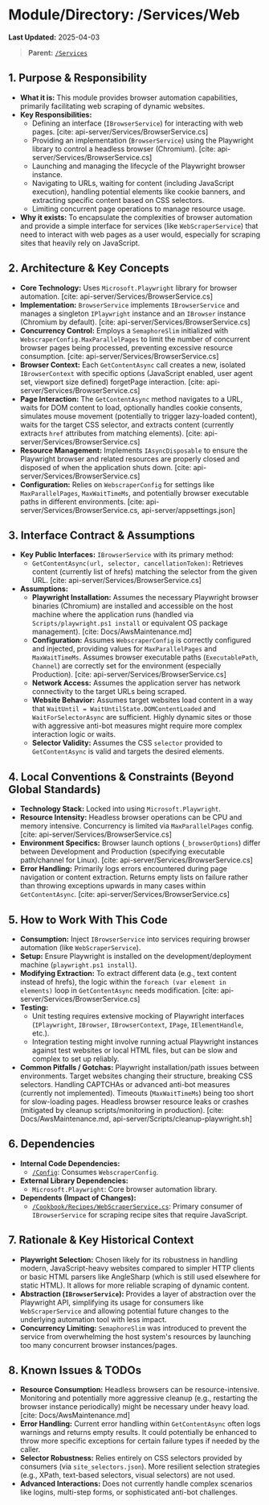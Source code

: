 # Module/Directory: /Services/Web

**Last Updated:** 2025-04-03

> **Parent:** [`/Services`](../README.md)

## 1. Purpose & Responsibility

* **What it is:** This module provides browser automation capabilities, primarily facilitating web scraping of dynamic websites.
* **Key Responsibilities:**
    * Defining an interface (`IBrowserService`) for interacting with web pages. [cite: api-server/Services/BrowserService.cs]
    * Providing an implementation (`BrowserService`) using the Playwright library to control a headless browser (Chromium). [cite: api-server/Services/BrowserService.cs]
    * Launching and managing the lifecycle of the Playwright browser instance.
    * Navigating to URLs, waiting for content (including JavaScript execution), handling potential elements like cookie banners, and extracting specific content based on CSS selectors.
    * Limiting concurrent page operations to manage resource usage.
* **Why it exists:** To encapsulate the complexities of browser automation and provide a simple interface for services (like `WebScraperService`) that need to interact with web pages as a user would, especially for scraping sites that heavily rely on JavaScript.

## 2. Architecture & Key Concepts

* **Core Technology:** Uses `Microsoft.Playwright` library for browser automation. [cite: api-server/Services/BrowserService.cs]
* **Implementation:** `BrowserService` implements `IBrowserService` and manages a singleton `IPlaywright` instance and an `IBrowser` instance (Chromium by default). [cite: api-server/Services/BrowserService.cs]
* **Concurrency Control:** Employs a `SemaphoreSlim` initialized with `WebscraperConfig.MaxParallelPages` to limit the number of concurrent browser pages being processed, preventing excessive resource consumption. [cite: api-server/Services/BrowserService.cs]
* **Browser Context:** Each `GetContentAsync` call creates a new, isolated `IBrowserContext` with specific options (JavaScript enabled, user agent set, viewport size defined) forgetPage interaction. [cite: api-server/Services/BrowserService.cs]
* **Page Interaction:** The `GetContentAsync` method navigates to a URL, waits for DOM content to load, optionally handles cookie consents, simulates mouse movement (potentially to trigger lazy-loaded content), waits for the target CSS selector, and extracts content (currently extracts `href` attributes from matching elements). [cite: api-server/Services/BrowserService.cs]
* **Resource Management:** Implements `IAsyncDisposable` to ensure the Playwright browser and related resources are properly closed and disposed of when the application shuts down. [cite: api-server/Services/BrowserService.cs]
* **Configuration:** Relies on `WebscraperConfig` for settings like `MaxParallelPages`, `MaxWaitTimeMs`, and potentially browser executable paths in different environments. [cite: api-server/Services/BrowserService.cs, api-server/appsettings.json]

## 3. Interface Contract & Assumptions

* **Key Public Interfaces:** `IBrowserService` with its primary method:
    * `GetContentAsync(url, selector, cancellationToken)`: Retrieves content (currently list of hrefs) matching the selector from the given URL. [cite: api-server/Services/BrowserService.cs]
* **Assumptions:**
    * **Playwright Installation:** Assumes the necessary Playwright browser binaries (Chromium) are installed and accessible on the host machine where the application runs (handled via `Scripts/playwright.ps1 install` or equivalent OS package management). [cite: Docs/AwsMaintenance.md]
    * **Configuration:** Assumes `WebscraperConfig` is correctly configured and injected, providing values for `MaxParallelPages` and `MaxWaitTimeMs`. Assumes browser executable paths (`ExecutablePath`, `Channel`) are correctly set for the environment (especially Production). [cite: api-server/Services/BrowserService.cs]
    * **Network Access:** Assumes the application server has network connectivity to the target URLs being scraped.
    * **Website Behavior:** Assumes target websites load content in a way that `WaitUntil = WaitUntilState.DOMContentLoaded` and `WaitForSelectorAsync` are sufficient. Highly dynamic sites or those with aggressive anti-bot measures might require more complex interaction logic or waits.
    * **Selector Validity:** Assumes the CSS `selector` provided to `GetContentAsync` is valid and targets the desired elements.

## 4. Local Conventions & Constraints (Beyond Global Standards)

* **Technology Stack:** Locked into using `Microsoft.Playwright`.
* **Resource Intensity:** Headless browser operations can be CPU and memory intensive. Concurrency is limited via `MaxParallelPages` config. [cite: api-server/Services/BrowserService.cs]
* **Environment Specifics:** Browser launch options (`_browserOptions`) differ between Development and Production (specifying executable path/channel for Linux). [cite: api-server/Services/BrowserService.cs]
* **Error Handling:** Primarily logs errors encountered during page navigation or content extraction. Returns empty lists on failure rather than throwing exceptions upwards in many cases within `GetContentAsync`. [cite: api-server/Services/BrowserService.cs]

## 5. How to Work With This Code

* **Consumption:** Inject `IBrowserService` into services requiring browser automation (like `WebScraperService`).
* **Setup:** Ensure Playwright is installed on the development/deployment machine (`playwright.ps1 install`).
* **Modifying Extraction:** To extract different data (e.g., text content instead of hrefs), the logic within the `foreach (var element in elements)` loop in `GetContentAsync` needs modification. [cite: api-server/Services/BrowserService.cs]
* **Testing:**
    * Unit testing requires extensive mocking of Playwright interfaces (`IPlaywright`, `IBrowser`, `IBrowserContext`, `IPage`, `IElementHandle`, etc.).
    * Integration testing might involve running actual Playwright instances against test websites or local HTML files, but can be slow and complex to set up reliably.
* **Common Pitfalls / Gotchas:** Playwright installation/path issues between environments. Target websites changing their structure, breaking CSS selectors. Handling CAPTCHAs or advanced anti-bot measures (currently not implemented). Timeouts (`MaxWaitTimeMs`) being too short for slow-loading pages. Headless browser resource leaks or crashes (mitigated by cleanup scripts/monitoring in production). [cite: Docs/AwsMaintenance.md, api-server/Scripts/cleanup-playwright.sh]

## 6. Dependencies

* **Internal Code Dependencies:**
    * [`/Config`](../../Config/README.md): Consumes `WebscraperConfig`.
* **External Library Dependencies:**
    * `Microsoft.Playwright`: Core browser automation library.
* **Dependents (Impact of Changes):**
    * [`/Cookbook/Recipes/WebScraperService.cs`](../../Cookbook/Recipes/WebScraperService.cs): Primary consumer of `IBrowserService` for scraping recipe sites that require JavaScript.

## 7. Rationale & Key Historical Context

* **Playwright Selection:** Chosen likely for its robustness in handling modern, JavaScript-heavy websites compared to simpler HTTP clients or basic HTML parsers like AngleSharp (which is still used elsewhere for static HTML). It allows for more reliable scraping of dynamic content.
* **Abstraction (`IBrowserService`):** Provides a layer of abstraction over the Playwright API, simplifying its usage for consumers like `WebScraperService` and allowing potential future changes to the underlying automation tool with less impact.
* **Concurrency Limiting:** `SemaphoreSlim` was introduced to prevent the service from overwhelming the host system's resources by launching too many concurrent browser instances/pages.

## 8. Known Issues & TODOs

* **Resource Consumption:** Headless browsers can be resource-intensive. Monitoring and potentially more aggressive cleanup (e.g., restarting the browser instance periodically) might be necessary under heavy load. [cite: Docs/AwsMaintenance.md]
* **Error Handling:** Current error handling within `GetContentAsync` often logs warnings and returns empty results. It could potentially be enhanced to throw more specific exceptions for certain failure types if needed by the caller.
* **Selector Robustness:** Relies entirely on CSS selectors provided by consumers (via `site_selectors.json`). More resilient selection strategies (e.g., XPath, text-based selectors, visual selectors) are not used.
* **Advanced Interactions:** Does not currently handle complex scenarios like logins, multi-step forms, or sophisticated anti-bot challenges.